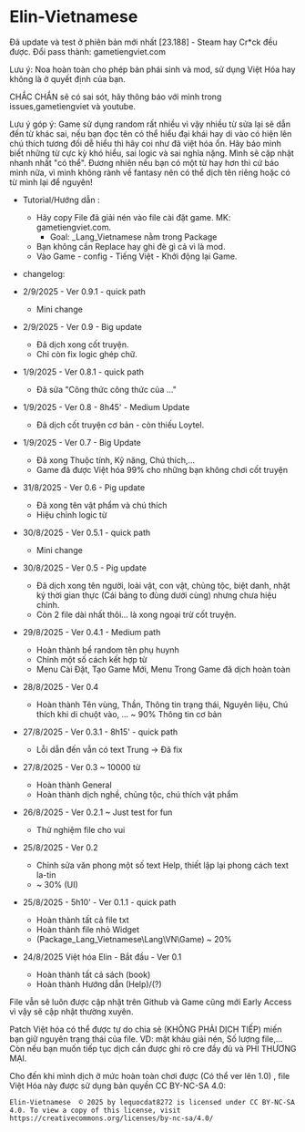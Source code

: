 # Elin-Vietnamese
Đã update và test ở phiên bản mới nhất [23.188] - Steam hay Cr*ck đều được. Đổi pass thành: gametiengviet.com

Lưu ý: Noa hoàn toàn cho phép bản phái sinh và mod, sử dụng Việt Hóa hay không là ở quyết định của bạn.

CHẮC CHẮN sẽ có sai sót, hãy thông báo với mình trong issues,gametiengviet và youtube.

Lưu ý góp ý: Game sử dụng random rất nhiều vì vậy nhiều từ sửa lại sẽ dẫn đến từ khác sai, nếu bạn đọc tên có thể hiểu đại khái hay di vào có hiện lên chú thích tương đối dễ hiểu thì hãy coi như đã việt hóa ổn. Hãy báo mình biết những từ cực kỳ khó hiểu, sai logic và sai nghĩa nặng. Mình sẽ cập nhật nhanh nhất "có thể". Đương nhiên nếu bạn có một từ hay hơn thì cứ báo mình nữa, vì mình không rành về fantasy nên có thể dịch tên riêng hoặc có từ mình lại để nguyên!

- Tutorial/Hướng dẫn :

  + Hãy copy File đã giải nén vào file cài đặt game. MK: gametiengviet.com.
    + Goal: _Lang_Vietnamese nằm trong Package
  + Bạn không cần Replace hay ghi đè gì cả vì là mod.
  + Vào Game - config - Tiếng Việt - Khởi động lại Game.

- changelog:
- 2/9/2025 - Ver 0.9.1 - quick path
  + Mini change
    
- 2/9/2025 - Ver 0.9 - Big update
  + Đã dịch xong cốt truyện.
  + Chỉ còn fix logic ghép chữ.
    
- 1/9/2025 - Ver 0.8.1 - quick path
  + Đã sửa "Công thức công thức của ..."
    
- 1/9/2025 - Ver 0.8 - 8h45' - Medium Update
  + Đã dịch cốt truyện cơ bản - còn thiếu Loytel.
    
- 1/9/2025 - Ver 0.7 - Big Update
  + Đã xong Thuộc tính, Kỹ năng, Chú thích,...
  + Game đã được Việt hóa 99% cho những bạn không chơi cốt truyện
    
- 31/8/2025 - Ver 0.6 - Pig update
  + Đã xong tên vật phẩm và chú thích
  + Hiệu chỉnh logic từ
    
- 30/8/2025 - Ver 0.5.1 - quick path
  + Mini change
    
- 30/8/2025 - Ver 0.5 - Pig update
  + Đã dịch xong tên người, loài vật, con vật, chủng tộc, biệt danh, nhật ký thời gian thực (Cái bảng to đùng dưới cùng) nhưng chưa hiệu chỉnh.
  + Còn 2 file dài nhất thôi... là xong ngoại trừ cốt truyện.
    
- 29/8/2025 - Ver 0.4.1 - Medium path
  + Hoàn thành bể random tên phụ huynh
  + Chỉnh một số cách kết hợp từ
  + Menu Cài Đặt, Tạo Game Mới, Menu Trong Game đã dịch hoàn toàn
    
- 28/8/2025 - Ver 0.4
  + Hoàn thành Tên vùng, Thần, Thông tin trạng thái, Nguyên liệu, Chú thích khi di chuột vào, ... ~ 90% Thông tin cơ bản
    
- 27/8/2025 - Ver 0.3.1 - 8h15' - quick path
  + Lỗi dẫn đến vẫn có text Trung -> Đã fix
    
- 27/8/2025 - Ver 0.3 ~ 10000 từ
  + Hoàn thành General
  + Hoàn thành dịch nghề, chủng tộc, chú thích vật phẩm

- 26/8/2025 - Ver 0.2.1 ~ Just test for fun
  + Thử nghiệm file cho vui
  
- 25/8/2025 - Ver 0.2
  + Chỉnh sửa văn phong một số text Help, thiết lập lại phong cách text la-tin
  + ~ 30% (UI)
  
- 25/8/2025 - 5h10' - Ver 0.1.1 - quick path
  + Hoàn thành tất cả file txt
  + Hoàn thành file nhỏ Widget
  + (Package\_Lang_Vietnamese\Lang\VN\Game) ~ 20%
    
- 24/8/2025 Việt hóa Elin - Bắt đầu - Ver 0.1
  + Hoàn thành tất cả sách (book)
  + Hoàn thành Hướng dẫn (Help)/(?)

File vẫn sẽ luôn được cập nhật trên Github và Game cũng mới Early Access vì vậy sẽ cập nhật thường xuyên.

Patch Việt hóa có thể được tự do chia sẻ (KHÔNG PHẢI DỊCH TIẾP) miến bạn giữ nguyên trạng thái của file. VD: mật khảu giải nén, Số lượng file,...
Còn nếu bạn muốn tiếp tục dịch cần được ghi rõ cre đầy đủ và PHI THƯƠNG MẠI.

Cho đến khi mình dịch ở mức hoàn toàn chơi được (Có thể ver lên 1.0) , file Việt Hóa này được sử dụng bản quyền CC BY-NC-SA 4.0:

    Elin-Vietnamese  © 2025 by lequocdat8272 is licensed under CC BY-NC-SA 4.0. To view a copy of this license, visit https://creativecommons.org/licenses/by-nc-sa/4.0/
